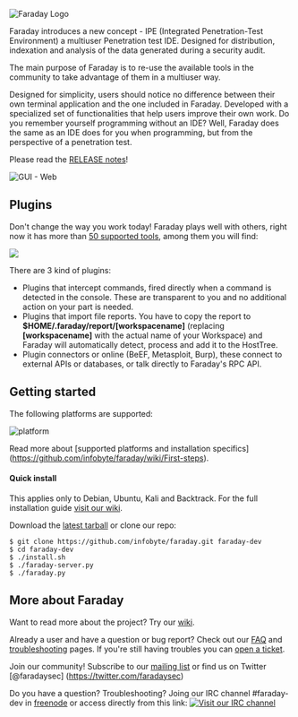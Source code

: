 ![Faraday Logo](https://raw.github.com/wiki/infobyte/faraday/images/Faraday-Logo.png)

Faraday introduces a new concept - IPE (Integrated Penetration-Test Environment) a multiuser Penetration test IDE. Designed for distribution, indexation and analysis of the data generated during a security audit.

The main purpose of Faraday is to re-use the available tools in the community to take advantage of them in a multiuser way.

Designed for simplicity, users should notice no difference between their own terminal application and the one included in Faraday. Developed with a specialized set of functionalities that help users improve their own work. Do you remember yourself programming without an IDE? Well, Faraday does the same as an IDE does for you when programming, but from the perspective of a penetration test.

Please read the [RELEASE notes](https://github.com/infobyte/faraday/blob/master/RELEASE.md)!

![GUI - Web](https://raw.github.com/wiki/infobyte/faraday/images/GUI_Dashboard_new.png)

Plugins
---
Don't change the way you work today! Faraday plays well with others, right now it has more than [50 supported tools](https://github.com/infobyte/faraday/wiki/Plugin-List), among them you will find: 

![](https://raw.github.com/wiki/infobyte/faraday/images/plugins/Plugins.png)

There are 3 kind of plugins:
 * Plugins that intercept commands, fired directly when a command is detected in the console. These are transparent to you and no additional action on your part is needed.
 * Plugins that import file reports. You have to copy the report to **$HOME/.faraday/report/[workspacename]** (replacing **[workspacename]** with the actual name of your Workspace) and Faraday will automatically detect, process and add it to the HostTree.
 * Plugin connectors or online (BeEF, Metasploit, Burp), these connect to external APIs or databases, or talk directly to Faraday's RPC API.

Getting started
---
The following platforms are supported:

![platform](https://raw.github.com/wiki/infobyte/faraday/images/platform/supported.png) 

Read more about [supported platforms and installation specifics] (https://github.com/infobyte/faraday/wiki/First-steps).

#### Quick install

This applies only to Debian, Ubuntu, Kali and Backtrack. For the full installation guide [visit our wiki](https://github.com/infobyte/faraday/wiki/First-steps).

Download the [latest tarball](https://github.com/infobyte/faraday/tarball/master) or clone our repo:

```
$ git clone https://github.com/infobyte/faraday.git faraday-dev
$ cd faraday-dev
$ ./install.sh
$ ./faraday-server.py
$ ./faraday.py
```

More about Faraday
---
Want to read more about the project? Try our [wiki](https://github.com/infobyte/faraday/wiki).

Already a user and have a question or bug report? Check out our [FAQ](https://github.com/infobyte/faraday/wiki/FAQ) and [troubleshooting](https://github.com/infobyte/faraday/wiki/troubleshooting) pages. If you're still having troubles you can [open a ticket](https://github.com/infobyte/faraday/issues/new).

Join our community! Subscribe to our [mailing list](https://groups.google.com/forum/#!forum/faradaysec) or find us on Twitter [@faradaysec] (https://twitter.com/faradaysec) 

Do you have a question? Troubleshooting? Joing our IRC channel #faraday-dev in [freenode](ircs://irc.freenode.net/faraday-dev) or access directly from this link: [![Visit our IRC channel](https://kiwiirc.com/buttons/irc.freenode.org/faraday-dev.png)](https://kiwiirc.com/client/irc.freenode.org/?nick=faraday_gi|?#faraday-dev)

